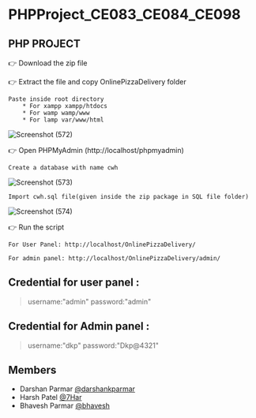 # PHPProject_CE083_CE084_CE098

## PHP PROJECT

👉 Download the zip file

👉 Extract the file and copy OnlinePizzaDelivery folder

    Paste inside root directory
        * For xampp xampp/htdocs 
        * For wamp wamp/www
        * For lamp var/www/html

![Screenshot (572)](https://user-images.githubusercontent.com/67963288/112586842-8406c300-8e22-11eb-9fd2-03fdf37e5e5c.png)

👉 Open PHPMyAdmin (http://localhost/phpmyadmin)

    Create a database with name cwh
    
   ![Screenshot (573)](https://user-images.githubusercontent.com/67963288/112588501-81599d00-8e25-11eb-809b-a67962a6a4f9.png)
    
    Import cwh.sql file(given inside the zip package in SQL file folder)
   
   ![Screenshot (574)](https://user-images.githubusercontent.com/67963288/112588592-af3ee180-8e25-11eb-93db-eb30a4f7f765.png)

👉 Run the script 

    For User Panel: http://localhost/OnlinePizzaDelivery/
    
    For admin panel: http://localhost/OnlinePizzaDelivery/admin/
    
## Credential for user panel :

> username:"admin" password:"admin"
    
 ## Credential for Admin panel :

> username:"dkp" password:"Dkp@4321"

## Members
* Darshan Parmar [@darshankparmar](https://github.com/darshankparmar)
* Harsh Patel [@7Har](https://github.com/7Har)
* Bhavesh Parmar [@bhavesh](https://github.com/Blparmar007)
